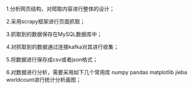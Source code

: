 1.分析网页结构，对爬取内容进行整体的设计；

2.采用scrapy框架进行页面抓取；

3.抓取到的数据保存在MySQL数据库中；

4.对抓取到的数据通过连接kafka对其进行收集；

5.将数据进行保存成csv或者json格式；

6.对数据进行分析，需要采用如下几个常用库 numpy pandas matplotlib jieba worldcount进行统计分析画图；

